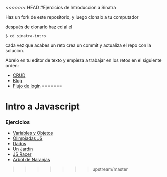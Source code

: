 <<<<<<< HEAD
#Ejercicios de Introduccion a Sinatra

Haz un fork de este repositorio, y luego clonalo a tu computador

después de clonarlo haz cd al el

```shell
$ cd sinatra-intro
```

cada vez que acabes un reto crea un commit y actualiza el repo con la solución.

Abrelo en tu editor de texto y empieza a trabajar en los retos en el siguiente orden:

- [CRUD](./challenges/1-CRUD)
- [Blog](./challenges/2-blog)
- [Flujo de login](./challenges/3-Authentication)
=======
# Intro a Javascript

### Ejercicios

- [Variables y Objetos](challenges/1-js-variables-objects)
- [Olimpiadas JS](challenges/2-javascript-olympics)
- [Dados](challenges/3-Dices)
- [Un Jardín](challenges/4-garden)
- [JS Racer](challenges/5-javascript-racer)
- [Arbol de Naranjas](challenges/6-orange-treeDOM)
>>>>>>> upstream/master
